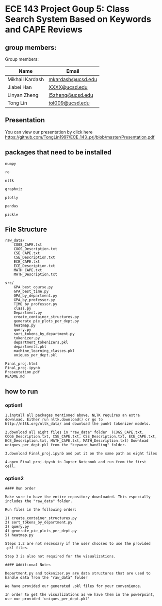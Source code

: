 # ECE 143 Project Goup 5: Class Search System Based on Keywords and CAPE Reviews 

## group members:

Group members:

|Name|Email|
|---|---|
|Mikhail Kardash|mkardash@ucsd.edu|
|Jiabei Han|XXXX@ucsd.edu|
|Linyan Zheng|l5zheng@ucsd.edu|
|Tong Lin|tol009@ucsd.edu|

## Presentation

You can view our presentation by click here https://github.com/TongLin1997/ECE_143_prj/blob/master/Presentation.pdf

## packages that need to be installed

```
numpy

re

nltk

graphviz

plotly

pandas

pickle
```

## File Structure

```
raw_data/
    COGS_CAPE.txt
    COGS_Description.txt
    CSE_CAPE.txt
    CSE_Description.txt
    ECE_CAPE.txt
    ECE_Description.txt
    MATH_CAPE.txt
    MATH_Description.txt 
    
src/
    GPA_best_course.py
    GPA_best_time.py
    GPA_by_department.py
    GPA_by_professor.py	
    TIME_by_professor.py
    class.py
    Department.py
    create_container_structures.py
    generate_pie_plots_per_dept.py
    heatmap.py
    query.py
    sort_tokens_by_department.py
    tokenizer.py
    department_tokenizers.pkl
    departments.pkl
    machine_learning_classes.pkl
    uniques_per_dept.pkl

Final_proj.html
Final_proj.ipynb
Presentation.pdf
README.md
```

## how to run

### option1 
```
1.install all packages mentioned above. NLTK requires an extra download. Either run nltk.download() or go to http://nltk.org/nltk_data/ and download the punkt tokenizer models.

2.download all eight files in "raw_data" folder  (COGS_CAPE.txt, COGS_Description.txt, CSE_CAPE.txt, CSE_Description.txt, ECE_CAPE.txt, ECE_Description.txt, MATH_CAPE.txt, MATH_Description.txt) Download 
uniques_per_dept.pkl from the "keyword_handling" folder.

3.download Final_proj.ipynb and put it on the same path as eight files

4.open Final_proj.ipynb in Jupter Notebook and run from the first cell.
```


### option2
```
#### Run order

Make sure to have the entire repository downloaded. This especially includes the "raw_data" folder.

Run files in the following order:

1) create_container_structures.py
2) sort_tokens_by_department.py
3) query.py
4) generate_pie_plots_per_dept.py
5) heatmap.py

Steps 1,2 are not necessary if the user chooses to use the provided .pkl files.

Step 3 is also not required for the visualizations.

#### Additional Notes

Department.py and tokenizer.py are data structures that are used to handle data from the "raw_data" folder

We have provided our generated .pkl files for your convenience.

In order to get the visualizations as we have them in the powerpoint, use our provided 'uniques_per_dept.pkl'
```




